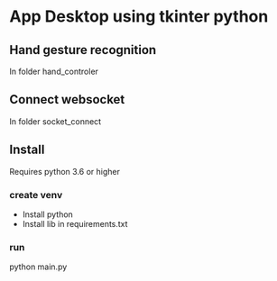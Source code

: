 # App Desktop using tkinter python

## Hand gesture recognition
In folder hand_controler

## Connect websocket
In folder socket_connect

## Install

Requires python 3.6 or higher
### create venv
- Install python
- Install lib in requirements.txt

### run
python main.py
